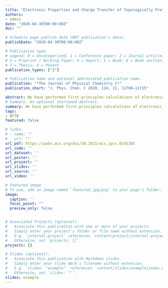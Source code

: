 ```yaml
---
title: "Electronic Properties and Charge Transfer of Topologically Protected States in Hybrid Bismuthene Layers"
authors:
- admin
date: "2020-04-30T00:00:00Z"
doi: ""

# Schedule page publish date (NOT publication's date).
publishDate: "2020-04-30T00:00:00Z"

# Publication type.
# Legend: 0 = Uncategorized; 1 = Conference paper; 2 = Journal article;
# 3 = Preprint / Working Paper; 4 = Report; 5 = Book; 6 = Book section;
# 7 = Thesis; 8 = Patent
publication_types: ["2"]

# Publication name and optional abbreviated publication name.
publication: "*The Journal of Physical Chemistry C*"
publication_short: "J. Phys. Chem. C 2020, 124, 21, 11708–11715"

abstract: We have performed first-principles calculations of electronic and dielectric properties of single-layer bismuth (bismuthene) adsorbed with −COOH groups. We show that in a high coverage regime, the Bi–COOH hybrid structure is a two-dimensional topological insulator with protected edge Dirac states. The adsorption process of −COOH induces a planar configuration to the initially pristine buckled bismuthene. We claim that the stability of these planar structures mainly stems from strain induced by the adsorption of the −COOH organic group, but it is also related to ligand–ligand interactions. Furthermore, we demonstrate that many-body corrections are crucial to obtain a proper description of the electronic and dielectric properties of the investigated hybrid systems. Analysis of the charge density shows that the role of this organic group is not only to stabilize the layer but also to functionalize it, which is very important for future applications such as sensing and biomolecules immobilization, as well as in electronic spintronic and even optical devices.
# Summary. An optional shortened abstract.
summary: We have performed first-principles calculations of electronic and dielectric properties of single-layer bismuth (bismuthene) adsorbed with −COOH groups. We show that in a high coverage regime, the Bi–COOH hybrid structure is a two-dimensional topological insulator with protected edge Dirac states. The adsorption process of −COOH induces a planar configuration to the initially pristine buckled bismuthene. We claim that the stability of these planar structures mainly stems from strain induced by the adsorption of the −COOH organic group, but it is also related to ligand–ligand interactions. Furthermore, we demonstrate that many-body corrections are crucial to obtain a proper description of the electronic and dielectric properties of the investigated hybrid systems. Analysis of the charge density shows that the role of this organic group is not only to stabilize the layer but also to functionalize it, which is very important for future applications such as sensing and biomolecules immobilization, as well as in electronic spintronic and even optical devices.
tags:
- DFTB
featured: false

# links:
# - name: ""
#   url: ""
url_pdf: https://pubs.acs.org/doi/10.1021/acs.jpcc.0c02385
url_code: ''
url_dataset: ''
url_poster: ''
url_project: ''
url_slides: ''
url_source: ''
url_video: ''

# Featured image
# To use, add an image named `featured.jpg/png` to your page's folder. 
image:
  caption: ''
  focal_point: ""
  preview_only: false


# Associated Projects (optional).
#   Associate this publication with one or more of your projects.
#   Simply enter your project's folder or file name without extension.
#   E.g. `internal-project` references `content/project/internal-project/index.md`.
#   Otherwise, set `projects: []`.
projects: []

# Slides (optional).
#   Associate this publication with Markdown slides.
#   Simply enter your slide deck's filename without extension.
#   E.g. `slides: "example"` references `content/slides/example/index.md`.
#   Otherwise, set `slides: ""`.
slides: example
---
```



